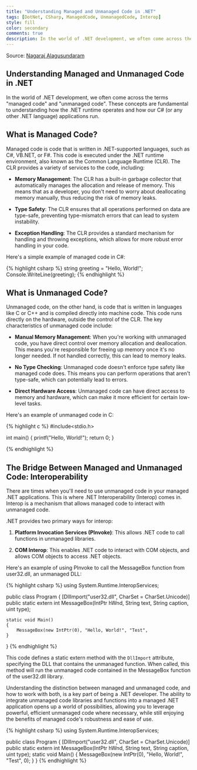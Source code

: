 ```yaml
---
title: "Understanding Managed and Unmanaged Code in .NET"
tags: [DotNet, CSharp, ManagedCode, UnmanagedCode, Interop]
style: fill
color: secondary
comments: true
description: In the world of .NET development, we often come across the terms "managed code" and "unmanaged code".
---
```

Source: [Nagaraj Alagusundaram](https://www.nagaraj.com.au)

## Understanding Managed and Unmanaged Code in .NET

In the world of .NET development, we often come across the terms "managed code" and "unmanaged code". These concepts are fundamental to understanding how the .NET runtime operates and how our C# (or any other .NET language) applications run.

## What is Managed Code?

Managed code is code that is written in .NET-supported languages, such as C#, VB.NET, or F#. This code is executed under the .NET runtime environment, also known as the Common Language Runtime (CLR). The CLR provides a variety of services to the code, including:

- **Memory Management**: The CLR has a built-in garbage collector that automatically manages the allocation and release of memory. This means that as a developer, you don't need to worry about deallocating memory manually, thus reducing the risk of memory leaks.

- **Type Safety**: The CLR ensures that all operations performed on data are type-safe, preventing type-mismatch errors that can lead to system instability.

- **Exception Handling**: The CLR provides a standard mechanism for handling and throwing exceptions, which allows for more robust error handling in your code.

Here's a simple example of managed code in C#:

{% highlight csharp %}
string greeting = "Hello, World!";
Console.WriteLine(greeting);
{% endhighlight %}

## What is Unmanaged Code?

Unmanaged code, on the other hand, is code that is written in languages like C or C++ and is compiled directly into machine code. This code runs directly on the hardware, outside the control of the CLR. The key characteristics of unmanaged code include:

- **Manual Memory Management**: When you're working with unmanaged code, you have direct control over memory allocation and deallocation. This means you're responsible for freeing up memory once it's no longer needed. If not handled correctly, this can lead to memory leaks.

- **No Type Checking**: Unmanaged code doesn't enforce type safety like managed code does. This means you can perform operations that aren't type-safe, which can potentially lead to errors.

- **Direct Hardware Access**: Unmanaged code can have direct access to memory and hardware, which can make it more efficient for certain low-level tasks.

Here's an example of unmanaged code in C:

{% highlight c %}
#include<stdio.h>

int main() {
   printf("Hello, World!");
   return 0;
}

{% endhighlight %}

## The Bridge Between Managed and Unmanaged Code: Interoperability

There are times when you'll need to use unmanaged code in your managed .NET applications. This is where .NET Interoperability (Interop) comes in. Interop is a mechanism that allows managed code to interact with unmanaged code.

.NET provides two primary ways for interop:

1. **Platform Invocation Services (PInvoke)**: This allows .NET code to call functions in unmanaged libraries.

2. **COM Interop**: This enables .NET code to interact with COM objects, and allows COM objects to access .NET objects.

Here's an example of using PInvoke to call the MessageBox function from user32.dll, an unmanaged DLL:

{% highlight csharp %}
using System.Runtime.InteropServices;

public class Program
{
    [DllImport("user32.dll", CharSet = CharSet.Unicode)]
    public static extern int MessageBox(IntPtr hWnd, String text, String caption, uint type);

    static void Main()
    {
        MessageBox(new IntPtr(0), "Hello, World!", "Test", 
    }
}
{% endhighlight %}

This code defines a static extern method with the `DllImport` attribute, specifying the DLL that contains the unmanaged function. When called, this method will run the unmanaged code contained in the MessageBox function of the user32.dll library.

Understanding the distinction between managed and unmanaged code, and how to work with both, is a key part of being a .NET developer. The ability to integrate unmanaged code libraries and functions into a managed .NET application opens up a world of possibilities, allowing you to leverage powerful, efficient unmanaged code where necessary, while still enjoying the benefits of managed code's robustness and ease of use.

{% highlight csharp %}
using System.Runtime.InteropServices;

public class Program
{
    [DllImport("user32.dll", CharSet = CharSet.Unicode)]
    public static extern int MessageBox(IntPtr hWnd, String text, String caption, uint type);
    static void Main()
    {
        MessageBox(new IntPtr(0), "Hello, World!", "Test", 0);
    }
}
{% endhighlight %}
